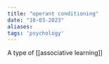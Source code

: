 ```yaml
---
title: "operant conditioning"
date: "18-03-2023"
aliases: 
tags: 'psychology'
---
```

A type of [[associative learning]]